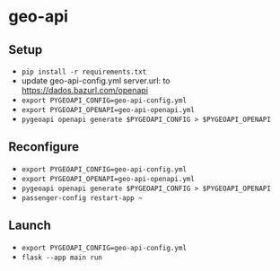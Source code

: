 # geo-api

## Setup

* `pip install -r requirements.txt`
* update geo-api-config.yml server.url: to https://dados.bazurl.com/openapi
* `export PYGEOAPI_CONFIG=geo-api-config.yml`
* `export PYGEOAPI_OPENAPI=geo-api-openapi.yml`
* `pygeoapi openapi generate $PYGEOAPI_CONFIG > $PYGEOAPI_OPENAPI`

## Reconfigure

* `export PYGEOAPI_CONFIG=geo-api-config.yml`
* `export PYGEOAPI_OPENAPI=geo-api-openapi.yml`
* `pygeoapi openapi generate $PYGEOAPI_CONFIG > $PYGEOAPI_OPENAPI`
* `passenger-config restart-app ~`

## Launch

* `export PYGEOAPI_CONFIG=geo-api-config.yml`
* `flask --app main run`

